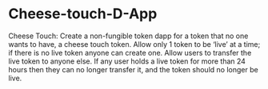 # Cheese-touch-D-App


Cheese Touch: Create a non-fungible token dapp for a token that no one wants to have, a cheese touch token.
Allow only 1 token to be ‘live’ at a time; if there is no live token anyone can create one.
Allow users to transfer the live token to anyone else.
If any user holds a live token for more than 24 hours then they can no longer transfer it, and the token should no longer be live.
